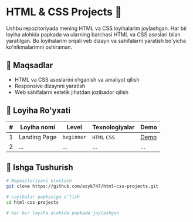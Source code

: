# HTML & CSS Projects 🚀

Ushbu repozitoriyada mening HTML va CSS loyihalarim joylashgan. Har bir loyiha alohida papkada va ularning barchasi HTML va CSS asoslari bilan yaratilgan. Bu loyihalarim orqali veb dizayn va sahifalarni yaratish bo'yicha ko'nikmalarimni oshiraman.

## 🧠 Maqsadlar

- HTML va CSS asoslarini o‘rganish va amaliyot qilish
- Responsive dizaynni yaratish
- Web sahifalarni estetik jihatdan jozibador qilish

## 📁 Loyiha Ro'yxati

| # | Loyiha nomi | Level | Texnologiyalar | Demo |
|---|-------------|-------|----------------|------|
| 1 | Landing Page | `beginner` | `HTML` `CSS` | [Demo](https://azyk747.github.io/html-css-projects/art-design/) |
| 2 | ... | ... | ... | ... |

## 🚀 Ishga Tushurish

```bash
# Repozitoriyani klonlash
git clone https://github.com/azyk747/html-css-projects.git

# Loyihalar papkasiga o‘tish
cd html-css-projects

# Har bir loyiha alohida papkada joylashgan
